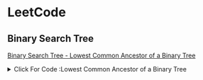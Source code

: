 # LeetCode

## Binary Search Tree
 [Binary Search Tree - Lowest Common Ancestor of a Binary Tree](https://github.com/WhatNextAlgo/LeetCode/blob/main/LeetCode-50/BinarySearchTree/235.%20Lowest%20Common%20Ancestor%20of%20a%20Binary%20Search%20Tree.py)
 
 
 <details><summary>Click For Code :Lowest Common Ancestor of a Binary Tree </summary>
<p>
```ruby
   puts "# Definition for a binary tree node.
class TreeNode:
    def __init__(self, x):
        self.val = x
        self.left = None
        self.right = None

class Solution:
    def lowestCommonAncestor(self, root: 'TreeNode', p: 'TreeNode', q: 'TreeNode') -> 'TreeNode':
        cur = root
        while cur:
            # p and q is greater the current val then we have to look at right sub tree.
            if p.val > cur.val and q.val > cur.val:
                cur = cur.right
            # p and q is less the current val then we have to look at left sub tree.
            elif p.val < cur.val and q.val < cur.val:
                cur = cur.left
            else:
                # if there is a split then split will be lowest common ancestor
                # or descendant of itself
                return cur"
```

</p>
</details>

```mermaid
graph TD;
    6-->2;
    6-->8;
    2-->0;
    2-->4;
    8-->7;
    8-->9;
```

